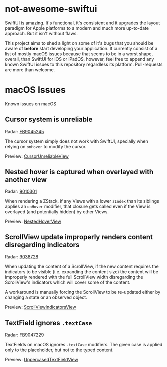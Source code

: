 not-awesome-swiftui
===

SwiftUI is amazing. It's functional, it's consistent and it upgrades the layout paradigm for Apple platforms to a modern and much more up-to-date approach. But it isn't without flaws.

This project aims to shed a light on some of it's bugs that you should be aware of **before** start developing your application. It currently consist of a list of mostly macOS issues because that seems to be in a worst shape, overall, than SwiftUI for iOS or iPadOS, however, feel free to append any known SwiftUI issues to this repository regardless its platform. Pull-requests are more than welcome.

# macOS Issues

Known issues on macOS

## Cursor system is unreliable

Radar: [FB9045245](https://openradar.appspot.com/radar?id=5065961258352640)

The cursor system simply does not work with SwiftUI, specially when relying on `onHover` to modify the cursor.

Preview: [CursorUnreliableView](/macOS/CursorUnreliableView.swift)

## Nested hover is captured when overlayed with another view

Radar: [9010301](https://openradar.appspot.com/radar?id=4990741046624256)

When rendering a ZStack, if any Views with a lower `zIndex` than its siblings applies an `onHover` modifier, that closure gets called even if the View is overlayed (and potentially hidden) by other Views.


Preview: [NestedHoverView](/macOS/NestedHoverView.swift)

## ScrollView update improperly renders content disregarding indicators

Radar: [9038728](https://openradar.appspot.com/radar?id=5016967895318528)

When updating the content of a ScrollView, if the new content requires the indicators to be visible (i.e. expanding the content size) the content will be improperly rendered with the full ScrollView width disregarding the ScrollView's indicators which will cover some of the content.

A workaround is manually forcing the ScrollView to be re-updated either by changing a state or an observed object.

Preview: [ScrollViewIndicatorsView](/macOS/ScrollViewIndicatorsView.swift)

## TextField ignores `.textCase`

Radar: [FB9047229](https://openradar.appspot.com/radar?id=5040168704671744)

TextFields on macOS ignores `.textCase` modifiers. The given case is applied only to the placeholder, but not to the typed content.

Preview: [UppercasedTextFieldView](/macOS/UppercasedTextFieldView.swift)